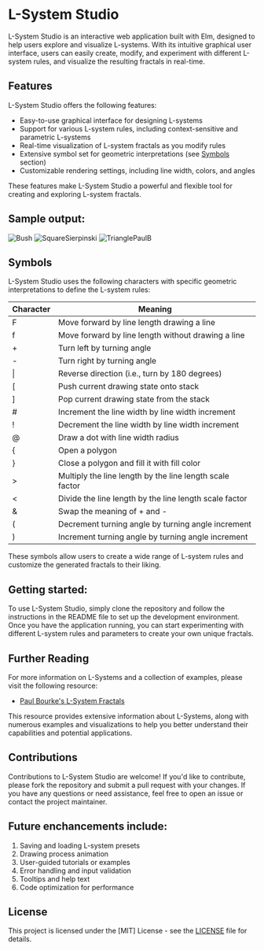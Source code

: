 # L-System Studio 

L-System Studio is an interactive web application built with Elm, designed to help users explore and visualize L-systems. With its intuitive graphical user interface, users can easily create, modify, and experiment with different L-system rules, and visualize the resulting fractals in real-time.

## Features

L-System Studio offers the following features:

- Easy-to-use graphical interface for designing L-systems
- Support for various L-system rules, including context-sensitive and parametric L-systems
- Real-time visualization of L-system fractals as you modify rules
- Extensive symbol set for geometric interpretations (see [Symbols](#symbols) section)
- Customizable rendering settings, including line width, colors, and angles

These features make L-System Studio a powerful and flexible tool for creating and exploring L-system fractals.

## Sample output:

![Bush](https://user-images.githubusercontent.com/114682020/227063859-eb63cc9b-80a2-461c-8c06-675f9344940b.png)
![SquareSierpinski](https://user-images.githubusercontent.com/114682020/227063864-abbdbd48-dd9b-419b-84e4-081dff7829f4.png)
![TrianglePaulB](https://user-images.githubusercontent.com/114682020/227063866-009f3656-6f39-4270-8c75-013f2c486c06.png)

## Symbols

L-System Studio uses the following characters with specific geometric interpretations to define the L-system rules:

| Character | Meaning                                                     |
|-----------|-------------------------------------------------------------|
| F         | Move forward by line length drawing a line                  |
| f         | Move forward by line length without drawing a line          |
| +         | Turn left by turning angle                                  |
| -         | Turn right by turning angle                                 |
| \|        | Reverse direction (i.e., turn by 180 degrees)               |
| [         | Push current drawing state onto stack                       |
| ]         | Pop current drawing state from the stack                    |
| #         | Increment the line width by line width increment            |
| !         | Decrement the line width by line width increment            |
| @         | Draw a dot with line width radius                           |
| {         | Open a polygon                                              |
| }         | Close a polygon and fill it with fill color                 |
| >         | Multiply the line length by the line length scale factor    |
| <         | Divide the line length by the line length scale factor      |
| &         | Swap the meaning of + and -                                 |
| (         | Decrement turning angle by turning angle increment          |
| )         | Increment turning angle by turning angle increment          |

These symbols allow users to create a wide range of L-system rules and customize the generated fractals to their liking.

## Getting started: 

To use L-System Studio, simply clone the repository and follow the instructions in the README file to set up the development environment. Once you have the application running, you can start experimenting with different L-system rules and parameters to create your own unique fractals.

## Further Reading

For more information on L-Systems and a collection of examples, please visit the following resource:

- [Paul Bourke's L-System Fractals](http://paulbourke.net/fractals/lsys/)

This resource provides extensive information about L-Systems, along with numerous examples and visualizations to help you better understand their capabilities and potential applications.

## Contributions 

Contributions to L-System Studio are welcome! If you'd like to contribute, please fork the repository and submit a pull request with your changes. If you have any questions or need assistance, feel free to open an issue or contact the project maintainer.


## Future enchancements include: 

1. Saving and loading L-system presets
3. Drawing process animation
4. User-guided tutorials or examples
5. Error handling and input validation
6. Tooltips and help text
7. Code optimization for performance

## License

This project is licensed under the [MIT] License - see the [LICENSE](LICENSE) file for details.

